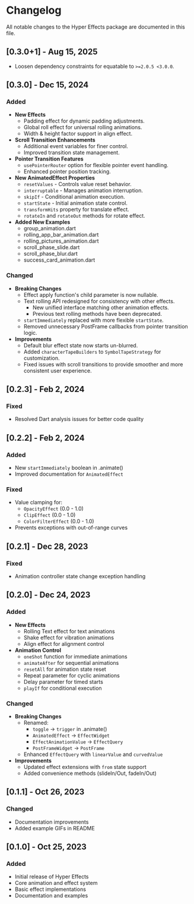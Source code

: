 # Changelog

All notable changes to the Hyper Effects package are documented in this file.

## [0.3.0+1] - Aug 15, 2025

- Loosen dependency constraints for equatable to `>=2.0.5 <3.0.0`.

## [0.3.0] - Dec 15, 2024

### Added
- **New Effects**
  - Padding effect for dynamic padding adjustments.
  - Global roll effect for universal rolling animations.
  - Width & height factor support in align effect.
- **Scroll Transition Enhancements**
  - Additional event variables for finer control.
  - Improved transition state management.
- **Pointer Transition Features**
  - `usePointerRouter` option for flexible pointer event handling.
  - Enhanced pointer position tracking.
- **New AnimatedEffect Properties**
  - `resetValues` - Controls value reset behavior.
  - `interruptable` - Manages animation interruption.
  - `skipIf` - Conditional animation execution.
  - `startState` - Initial animation state control.
  - `transformHits` property for translate effect.
  - `rotateIn` and `rotateOut` methods for rotate effect.
- **Added New Examples**
  - group_animation.dart
  - rolling_app_bar_animation.dart
  - rolling_pictures_animation.dart
  - scroll_phase_slide.dart
  - scroll_phase_blur.dart
  - success_card_animation.dart

### Changed
- **Breaking Changes**
  - Effect apply function's child parameter is now nullable.
  - Text rolling API redesigned for consistency with other effects.
    - New unified interface matching other animation effects.
    - Previous text rolling methods have been deprecated.
  - `startImmediately` replaced with more flexible `startState`.
  - Removed unnecessary PostFrame callbacks from pointer transition logic.
- **Improvements**
  - Default blur effect state now starts un-blurred.
  - Added `characterTapeBuilders` to `SymbolTapeStrategy` for customization.
  - Fixed issues with scroll transitions to provide smoother and more consistent user experience.

## [0.2.3] - Feb 2, 2024

### Fixed
- Resolved Dart analysis issues for better code quality

## [0.2.2] - Feb 2, 2024

### Added
- New `startImmediately` boolean in .animate()
- Improved documentation for `AnimatedEffect`

### Fixed
- Value clamping for:
  - `OpacityEffect` (0.0 - 1.0)
  - `ClipEffect` (0.0 - 1.0)
  - `ColorFilterEffect` (0.0 - 1.0)
- Prevents exceptions with out-of-range curves

## [0.2.1] - Dec 28, 2023

### Fixed
- Animation controller state change exception handling

## [0.2.0] - Dec 24, 2023

### Added
- **New Effects**
  - Rolling Text effect for text animations
  - Shake effect for vibration animations
  - Align effect for alignment control
- **Animation Control**
  - `oneShot` function for immediate animations
  - `animateAfter` for sequential animations
  - `resetAll` for animation state reset
  - Repeat parameter for cyclic animations
  - Delay parameter for timed starts
  - `playIf` for conditional execution

### Changed
- **Breaking Changes**
  - Renamed:
    - `toggle` → `trigger` in .animate()
    - `AnimatedEffect` → `EffectWidget`
    - `EffectAnimationValue` → `EffectQuery`
    - `PostFrameWidget` → `PostFrame`
  - Enhanced `EffectQuery` with `linearValue` and `curvedValue`
- **Improvements**
  - Updated effect extensions with `from` state support
  - Added convenience methods (slideIn/Out, fadeIn/Out)

## [0.1.1] - Oct 26, 2023

### Changed
- Documentation improvements
- Added example GIFs in README

## [0.1.0] - Oct 25, 2023

### Added
- Initial release of Hyper Effects
- Core animation and effect system
- Basic effect implementations
- Documentation and examples
